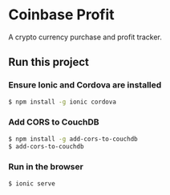 # Coinbase Profit
A crypto currency purchase and profit tracker.

## Run this project

### Ensure Ionic and Cordova are installed
```bash
$ npm install -g ionic cordova
```

### Add CORS to CouchDB
```bash
$ npm install -g add-cors-to-couchdb
$ add-cors-to-couchdb
```

### Run in the browser
```bash
$ ionic serve
```

